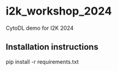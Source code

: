 # i2k_workshop_2024
CytoDL demo for I2K 2024


## Installation instructions
pip install -r requirements.txt
